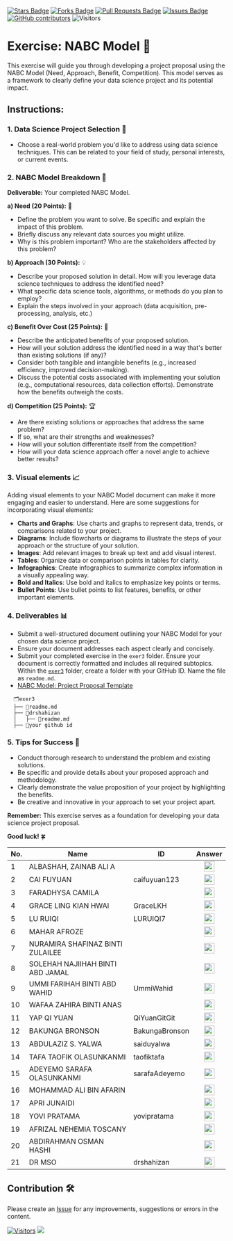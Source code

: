 <a href="https://github.com/drshahizan/research-design/stargazers"><img src="https://img.shields.io/github/stars/drshahizan/research-design" alt="Stars Badge"/></a>
<a href="https://github.com/drshahizan/research-design/network/members"><img src="https://img.shields.io/github/forks/drshahizan/research-design" alt="Forks Badge"/></a>
<a href="https://github.com/drshahizan/research-design/pulls"><img src="https://img.shields.io/github/issues-pr/drshahizan/research-design" alt="Pull Requests Badge"/></a>
<a href="https://github.com/drshahizan/research-design"><img src="https://img.shields.io/github/issues/drshahizan/research-design" alt="Issues Badge"/></a>
<a href="https://github.com/drshahizan/research-design/graphs/contributors"><img alt="GitHub contributors" src="https://img.shields.io/github/contributors/drshahizan/research-design?color=2b9348"></a>
![Visitors](https://api.visitorbadge.io/api/visitors?path=https%3A%2F%2Fgithub.com%2Fdrshahizan%2MCSD1043&labelColor=%23d9e3f0&countColor=%23697689&style=flat)

# Exercise: NABC Model 🚀

This exercise will guide you through developing a project proposal using the NABC Model (Need, Approach, Benefit, Competition). This model serves as a framework to clearly define your data science project and its potential impact.

## Instructions:

### 1. Data Science Project Selection 🎯

  - Choose a real-world problem you'd like to address using data science techniques. This can be related to your field of study, personal interests, or current events.

### 2. NABC Model Breakdown 📝

**Deliverable:** Your completed NABC Model.

**a) Need (20 Points):** 🤔

* Define the problem you want to solve. Be specific and explain the impact of this problem.
* Briefly discuss any relevant data sources you might utilize.
* Why is this problem important? Who are the stakeholders affected by this problem?

**b) Approach (30 Points):** 💡

* Describe your proposed solution in detail. How will you leverage data science techniques to address the identified need?
* What specific data science tools, algorithms, or methods do you plan to employ?
* Explain the steps involved in your approach (data acquisition, pre-processing, analysis, etc.)

**c) Benefit Over Cost (25 Points):** 💸

* Describe the anticipated benefits of your proposed solution.
* How will your solution address the identified need in a way that's better than existing solutions (if any)?
* Consider both tangible and intangible benefits (e.g., increased efficiency, improved decision-making).
* Discuss the potential costs associated with implementing your solution (e.g., computational resources, data collection efforts). Demonstrate how the benefits outweigh the costs.

**d) Competition (25 Points):** 🏆

* Are there existing solutions or approaches that address the same problem?
* If so, what are their strengths and weaknesses?
* How will your solution differentiate itself from the competition?
* How will your data science approach offer a novel angle to achieve better results?

### 3. Visual elements 📈
Adding visual elements to your NABC Model document can make it more engaging and easier to understand. Here are some suggestions for incorporating visual elements:

- **Charts and Graphs**: Use charts and graphs to represent data, trends, or comparisons related to your project.
- **Diagrams**: Include flowcharts or diagrams to illustrate the steps of your approach or the structure of your solution.
- **Images**: Add relevant images to break up text and add visual interest.
- **Tables**: Organize data or comparison points in tables for clarity.
- **Infographics**: Create infographics to summarize complex information in a visually appealing way.
- **Bold and Italics**: Use bold and italics to emphasize key points or terms.
- **Bullet Points**: Use bullet points to list features, benefits, or other important elements.

### 4. Deliverables 📊

* Submit a well-structured document outlining your NABC Model for your chosen data science project.
* Ensure your document addresses each aspect clearly and concisely.
* Submit your completed exercise in the `exer3` folder. Ensure your document is correctly formatted and includes all required subtopics. Within the [`exer3`]() folder, create a folder with your GitHub ID. Name the file as `readme.md`.
* [NABC Model: Project Proposal Template](drshahizan)

```
  🗂️exer3
  ├── 📄readme.md
  ├── 📁drshahizan
  │   ├── 📄readme.md
  ├── 📁your github id
```

### 5. Tips for Success 🌟
* Conduct thorough research to understand the problem and existing solutions.
* Be specific and provide details about your proposed approach and methodology.
* Clearly demonstrate the value proposition of your project by highlighting the benefits.
* Be creative and innovative in your approach to set your project apart.

**Remember:** This exercise serves as a foundation for developing your data science project proposal.

**Good luck!** 🍀


| No. | Name                              | ID             | Answer |
|-----|-----------------------------------|----------------|:-------------:|
| 1   | ALBASHAH, ZAINAB ALI A            |                | <a href="your_github_id"><img src="../../images/answer.png" width="24px" height="24px"></a> |
| 2   | CAI FUYUAN                        |  caifuyuan123  | <a href="caifuyuan123"><img src="../../images/answer.png" width="24px" height="24px"></a> |
| 3   | FARADHYSA CAMILA                  |                | <a href="your_github_id"><img src="../../images/answer.png" width="24px" height="24px"></a> |
| 4   | GRACE LING KIAN HWAI              |  GraceLKH      | <a href="GraceLKH"><img src="../../images/answer.png" width="24px" height="24px"></a> |
| 5   | LU RUIQI                          | LURUIQI7          | <a href="LURUIQI7"><img src="../../images/answer.png" width="24px" height="24px"></a> |
| 6   | MAHAR AFROZE                      |                | <a href="your_github_id"><img src="../../images/answer.png" width="24px" height="24px"></a> |
| 7   | NURAMIRA SHAFINAZ BINTI ZULAILEE  |                | <a href="your_github_id"><img src="../../images/answer.png" width="24px" height="24px"></a> |
| 8   | SOLEHAH NAJIIHAH BINTI ABD JAMAL  |                | <a href="your_github_id"><img src="../../images/answer.png" width="24px" height="24px"></a> |
| 9  | UMMI FARIHAH BINTI ABD WAHID      | UmmiWahid     | <a href="your_github_id"><img src="../../images/answer.png" width="24px" height="24px"></a> |
| 10  | WAFAA ZAHIRA BINTI ANAS           |                | <a href="your_github_id"><img src="../../images/answer.png" width="24px" height="24px"></a> |
| 11  | YAP QI YUAN                       | QiYuanGitGit   | <a href="QiYuanGitGit"><img src="../../images/answer.png" width="24px" height="24px"></a> |
| 12  | BAKUNGA BRONSON                   | BakungaBronson | <a href="BakungaBronson"><img src="../../images/answer.png" width="24px" height="24px"></a> |
| 13  | ABDULAZIZ S. YALWA |     saiduyalwa          | <a href="saiduyalwa"><img src="../../images/answer.png" width="24px" height="24px"></a> |
| 14  | TAFA TAOFIK OLASUNKANMI |   taofiktafa     | <a href="taofiktafa"><img src="../../images/answer.png" width="24px" height="24px"></a> |
| 15  | ADEYEMO SARAFA OLASUNKANMI |   sarafaAdeyemo             | <a href="sarafaAdeyemo"><img src="../../images/answer.png" width="24px" height="24px"></a> |
| 16  | MOHAMMAD ALI BIN AFARIN |                | <a href="your_github_id"><img src="../../images/answer.png" width="24px" height="24px"></a> |
| 17  | APRI JUNAIDI |                | <a href="your_github_id"><img src="../../images/answer.png" width="24px" height="24px"></a> |
| 18  | YOVI PRATAMA           |         yovipratama       | <a href="yovipratama"><img src="../../images/answer.png" width="24px" height="24px"></a> |
| 19  | AFRIZAL NEHEMIA TOSCANY |                | <a href="your_github_id"><img src="../../images/answer.png" width="24px" height="24px"></a> |
| 20  | ABDIRAHMAN OSMAN HASHI |                | <a href="your_github_id"><img src="../../images/answer.png" width="24px" height="24px"></a> |
| 21  | DR MSO | drshahizan | <a href="drshahizan"><img src="../../images/answer.png" width="24px" height="24px"></a> |


## Contribution 🛠️
Please create an [Issue](https://github.com/drshahizan/BDM/issues) for any improvements, suggestions or errors in the content.



[![Visitors](https://api.visitorbadge.io/api/visitors?path=https%3A%2F%2Fgithub.com%2Fdrshahizan&labelColor=%23697689&countColor=%23555555&style=plastic)](https://visitorbadge.io/status?path=https%3A%2F%2Fgithub.com%2Fdrshahizan)
![](https://hit.yhype.me/github/profile?user_id=81284918)




